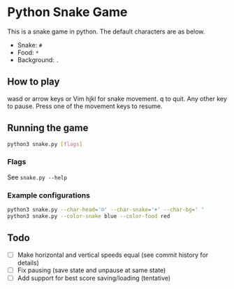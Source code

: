 # Python Snake Game

This is a snake game in python. The default characters are as below.

- Snake: `#`
- Food: `*`
- Background: `.`

## How to play

wasd or arrow keys or Vim hjkl for snake movement. q to quit. Any other key to pause. Press one of the movement keys to resume.

## Running the game

```bash
python3 snake.py [flags]
```

### Flags

See `snake.py --help`

### Example configurations

```bash
python3 snake.py --char-head='☺' --char-snake='+' --char-bg=' '
python3 snake.py --color-snake blue --color-food red
```

## Todo

- [ ] Make horizontal and vertical speeds equal (see commit history for details)
- [ ] Fix pausing (save state and unpause at same state)
- [ ] Add support for best score saving/loading (tentative)
